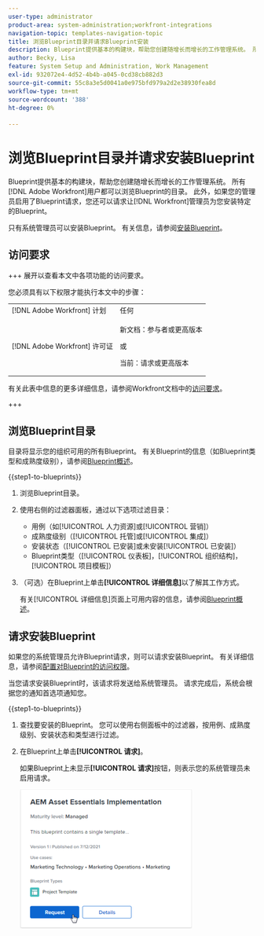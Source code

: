 ```yaml
---
user-type: administrator
product-area: system-administration;workfront-integrations
navigation-topic: templates-navigation-topic
title: 浏览Blueprint目录并请求Blueprint安装
description: Blueprint提供基本的构建块，帮助您创建随增长而增长的工作管理系统。 所有 [!DNL Adobe Workfront] 用户都可以浏览Blueprint的目录。 此外，如果您的管理员启用了Blueprint请求，您还可以请求让 [!DNL Workfront] 管理员为您安装特定的Blueprint。
author: Becky, Lisa
feature: System Setup and Administration, Work Management
exl-id: 932072e4-4d52-4b4b-a045-0cd38cb882d3
source-git-commit: 55c8a3e5d0041a0e975bfd979a2d2e38930fea8d
workflow-type: tm+mt
source-wordcount: '388'
ht-degree: 0%

---
```


# 浏览Blueprint目录并请求安装Blueprint

Blueprint提供基本的构建块，帮助您创建随增长而增长的工作管理系统。 所有[!DNL Adobe Workfront]用户都可以浏览Blueprint的目录。 此外，如果您的管理员启用了Blueprint请求，您还可以请求让[!DNL Workfront]管理员为您安装特定的Blueprint。

只有系统管理员可以安装Blueprint。 有关信息，请参阅[安装Blueprint](../../administration-and-setup/blueprints/blueprints-install.md)。

## 访问要求

+++ 展开以查看本文中各项功能的访问要求。

您必须具有以下权限才能执行本文中的步骤：

<table style="table-layout:auto"> 
 <col> 
 <col> 
 <tbody> 
  <tr> 
   <td role="rowheader">[!DNL Adobe Workfront] 计划</td> 
   <td>任何</td> 
  </tr> 
  <tr> 
   <td role="rowheader">[!DNL Adobe Workfront] 许可证</td> 
   <td>
   <p>新文档：参与者或更高版本</p>
   <p>或</p>
   <p>当前：请求或更高版本</p></td> 
  </tr>
 </tbody> 
</table>

有关此表中信息的更多详细信息，请参阅Workfront文档中的[访问要求](/help/quicksilver/administration-and-setup/add-users/access-levels-and-object-permissions/access-level-requirements-in-documentation.md)。

+++

## 浏览Blueprint目录

目录将显示您的组织可用的所有Blueprint。 有关Blueprint的信息（如Blueprint类型和成熟度级别），请参阅[Blueprint概述](../../administration-and-setup/blueprints/blueprints-overview.md)。

{{step1-to-blueprints}}

1. 浏览Blueprint目录。
1. 使用右侧的过滤器面板，通过以下选项过滤目录：

   * 用例（如[!UICONTROL 人力资源]或[!UICONTROL 营销]）
   * 成熟度级别（[!UICONTROL 托管]或[!UICONTROL 集成]）
   * 安装状态（[!UICONTROL 已安装]或未安装[!UICONTROL 已安装]）
   * Blueprint类型（<!--Custom Form, -->[!UICONTROL 仪表板]，[!UICONTROL 组织结构]，[!UICONTROL 项目模板]<!--, Request Queue, Setup Feature-->）

1. （可选）在Blueprint上单击&#x200B;**[!UICONTROL 详细信息]**&#x200B;以了解其工作方式。

   有关[!UICONTROL 详细信息]页面上可用内容的信息，请参阅[Blueprint概述](../../administration-and-setup/blueprints/blueprints-overview.md)。

## 请求安装Blueprint

如果您的系统管理员允许Blueprint请求，则可以请求安装Blueprint。 有关详细信息，请参阅[配置对Blueprint的访问权限](../../administration-and-setup/blueprints/configure-access-to-blueprints.md)。

当您请求安装Blueprint时，该请求将发送给系统管理员。 请求完成后，系统会根据您的通知首选项通知您。

{{step1-to-blueprints}}

1. 查找要安装的Blueprint。 您可以使用右侧面板中的过滤器，按用例、成熟度级别、安装状态和类型进行过滤。
1. 在Blueprint上单击&#x200B;**[!UICONTROL 请求]**。

   如果Blueprint上未显示&#x200B;**[!UICONTROL 请求]**&#x200B;按钮，则表示您的系统管理员未启用请求。

   ![请求Blueprint](assets/blueprints-non-admin-request-bp-350x283.png)
